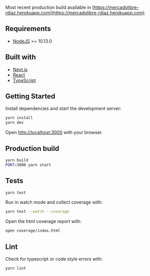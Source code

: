 Most recent production build available in [https://mercadolibre-rdiaz.herokuapp.com](https://mercadolibre-rdiaz.herokuapp.com)

## Requirements
- [NodeJS](https://nodejs.org/) >= 10.13.0

## Built with
- [Next.js](https://nextjs.org/)
- [React](https://reactjs.org/)
- [TypeScript](https://www.typescriptlang.org/)

## Getting Started

Install dependencies and start the development server:

```bash
yarn install
yarn dev
```

Open [http://localhost:3000](http://localhost:3000) with your browser.

## Production build

```bash
yarn build
PORT=3000 yarn start
```

## Tests

```bash
yarn test
```

Run in watch mode and collect coverage with:

```bash
yarn test --watch --coverage
```

Open the html coverage report with:

```bash
open coverage/index.html
```

## Lint

Check for typescript or code style errors with:

```bash
yarn lint
```
